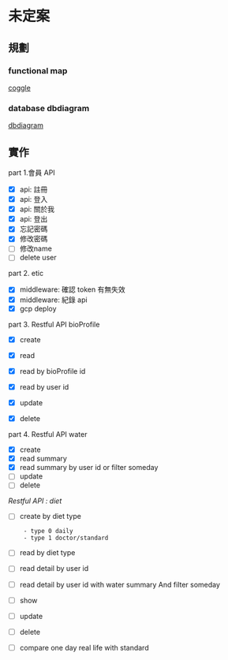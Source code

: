 # 未定案

## 規劃

### functional map

[coggle](https://coggle.it/diagram/X0YynsZTxpdAui_r/t/%E5%9D%87%E8%A1%A1%E9%A3%B2%E9%A3%9Fbalanced-diet)

### database dbdiagram 

[dbdiagram](https://dbdiagram.io/d/5f4723bf7b2e2f40e9dee824)


## 實作



part 1.會員 API
- [x]  api: 註冊
- [x]  api: 登入
- [x]  api: 關於我
- [x]  api: 登出
- [x]  忘記密碼
- [x]  修改密碼
- [ ]  修改name
- [ ]  delete user

part 2. etic
- [x]  middleware: 確認 token 有無失效
- [x]  middleware: 紀錄 api
- [x]  gcp deploy

part 3. Restful API bioProfile
- [x] create
- [x] read 
- [X] read by bioProfile id 
- [X] read by user id  
- [X] update
- [x] delete


part 4. Restful API water  
- [x] create
- [x] read summary
- [x] read summary by user id  or filter someday
- [ ] update
- [ ] delete

*Restful API : diet*
- [ ] create by diet type 
       
       - type 0 daily
       - type 1 doctor/standard
- [ ] read by diet type
- [ ] read detail by user id 
- [ ] read detail by user id  with water summary And  filter someday
- [ ] show
- [ ] update
- [ ] delete
- [ ] compare one day real life with standard



